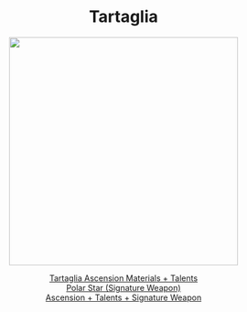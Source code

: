<body>
  <div align="center">
    <h1> Tartaglia </h1>
<img src="https://static.wikia.nocookie.net/gensin-impact/images/a/af/Character_Tartaglia_Full_Wish.png/revision/latest/scale-to-width/360?cb=20220507161504" width=400>
<p></p>
<a href="">Tartaglia Ascension Materials + Talents</a><br>
<a href="">Polar Star (Signature Weapon)</a><br>
<a href="">Ascension + Talents + Signature Weapon</a>
  
  </div>
</body>
